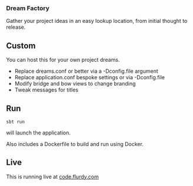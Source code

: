 ### Dream Factory

Gather your project ideas in an easy lookup location, from initial thought to release.


## Custom

You can host this for your own project dreams.

* Replace dreams.conf or better via a -Dconfig.file argument
* Replace application.conf bespoke settings or via -Dconfig.file
* Modify bridge and bow views to change branding
* Tweak messages for titles


## Run

`sbt run`

will launch the application.

Also includes a Dockerfile to build and run using Docker.


## Live

This is running live at [code.flurdy.com](https://code.flurdy.com)
